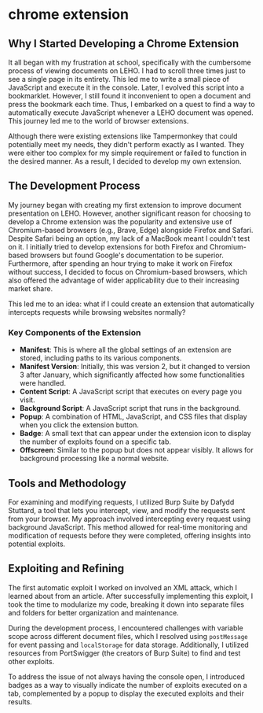 # chrome extension

## Why I Started Developing a Chrome Extension

It all began with my frustration at school, specifically with the cumbersome process of viewing documents on LEHO. I had to scroll three times just to see a single page in its entirety. This led me to write a small piece of JavaScript and execute it in the console. Later, I evolved this script into a bookmarklet. However, I still found it inconvenient to open a document and press the bookmark each time. Thus, I embarked on a quest to find a way to automatically execute JavaScript whenever a LEHO document was opened. This journey led me to the world of browser extensions.

Although there were existing extensions like Tampermonkey that could potentially meet my needs, they didn't perform exactly as I wanted. They were either too complex for my simple requirement or failed to function in the desired manner. As a result, I decided to develop my own extension.

## The Development Process

My journey began with creating my first extension to improve document presentation on LEHO. However, another significant reason for choosing to develop a Chrome extension was the popularity and extensive use of Chromium-based browsers (e.g., Brave, Edge) alongside Firefox and Safari. Despite Safari being an option, my lack of a MacBook meant I couldn't test on it. I initially tried to develop extensions for both Firefox and Chromium-based browsers but found Google's documentation to be superior. Furthermore, after spending an hour trying to make it work on Firefox without success, I decided to focus on Chromium-based browsers, which also offered the advantage of wider applicability due to their increasing market share.

This led me to an idea: what if I could create an extension that automatically intercepts requests while browsing websites normally?

### Key Components of the Extension

- **Manifest**: This is where all the global settings of an extension are stored, including paths to its various components.
- **Manifest Version**: Initially, this was version 2, but it changed to version 3 after January, which significantly affected how some functionalities were handled.
- **Content Script**: A JavaScript script that executes on every page you visit.
- **Background Script**: A JavaScript script that runs in the background.
- **Popup**: A combination of HTML, JavaScript, and CSS files that display when you click the extension button.
- **Badge**: A small text that can appear under the extension icon to display the number of exploits found on a specific tab.
- **Offscreen**: Similar to the popup but does not appear visibly. It allows for background processing like a normal website.

## Tools and Methodology

For examining and modifying requests, I utilized Burp Suite by Dafydd Stuttard, a tool that lets you intercept, view, and modify the requests sent from your browser. My approach involved intercepting every request using background JavaScript. This method allowed for real-time monitoring and modification of requests before they were completed, offering insights into potential exploits.

## Exploiting and Refining

The first automatic exploit I worked on involved an XML attack, which I learned about from an article. After successfully implementing this exploit, I took the time to modularize my code, breaking it down into separate files and folders for better organization and maintenance.

During the development process, I encountered challenges with variable scope across different document files, which I resolved using `postMessage` for event passing and `localStorage` for data storage. Additionally, I utilized resources from PortSwigger (the creators of Burp Suite) to find and test other exploits.

To address the issue of not always having the console open, I introduced badges as a way to visually indicate the number of exploits executed on a tab, complemented by a popup to display the executed exploits and their results.
